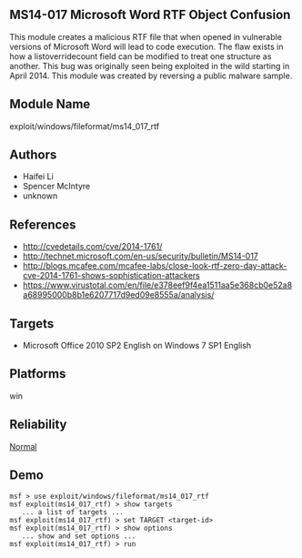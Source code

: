 ## MS14-017 Microsoft Word RTF Object Confusion

This module creates a malicious RTF file that when opened in 
vulnerable versions of Microsoft Word will lead to code 
execution. The flaw exists in how a listoverridecount field 
can be modified to treat one structure as another. This bug 
was originally seen being exploited in the wild starting in 
April 2014. This module was created by reversing a public 
malware sample.


## Module Name
exploit/windows/fileformat/ms14_017_rtf

## Authors
* Haifei Li
* Spencer McIntyre
* unknown


## References
* http://cvedetails.com/cve/2014-1761/
* http://technet.microsoft.com/en-us/security/bulletin/MS14-017
* http://blogs.mcafee.com/mcafee-labs/close-look-rtf-zero-day-attack-cve-2014-1761-shows-sophistication-attackers
* https://www.virustotal.com/en/file/e378eef9f4ea1511aa5e368cb0e52a8a68995000b8b1e6207717d9ed09e8555a/analysis/



## Targets
* Microsoft Office 2010 SP2 English on Windows 7 SP1 English


## Platforms
win

## Reliability
[Normal](https://github.com/rapid7/metasploit-framework/wiki/Exploit-Ranking)

## Demo

```
msf > use exploit/windows/fileformat/ms14_017_rtf
msf exploit(ms14_017_rtf) > show targets
   ... a list of targets ...
msf exploit(ms14_017_rtf) > set TARGET <target-id>
msf exploit(ms14_017_rtf) > show options
   ... show and set options ...
msf exploit(ms14_017_rtf) > run
```
    
    